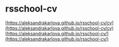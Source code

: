 # rsschool-cv

[https://aleksandrakarlova.github.io/rsschool-cv/cv](https://aleksandrakarlova.github.io/rsschool-cv/cv)
[https://aleksandrakarlova.github.io/rsschool-cv/](https://aleksandrakarlova.github.io/rsschool-cv/)
